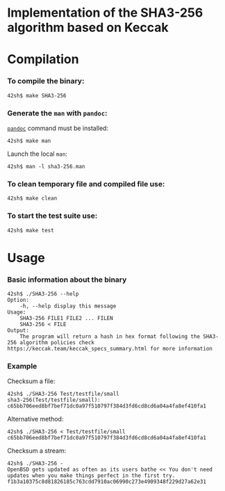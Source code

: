 # Implementation of the SHA3-256 algorithm based on Keccak

# Compilation

### To compile the binary:

```
42sh$ make SHA3-256
```

### Generate the `man` with `pandoc`:

[`pandoc`](https://github.com/jgm/pandoc) command must be installed: 

```
42sh$ make man
```

Launch the local `man`:
```
42sh$ man -l sha3-256.man
```

### To clean temporary file and compiled file use:
```
42sh$ make clean
```

### To start the test suite use:

```
42sh$ make test
```
# Usage

### Basic information about the binary
```
42sh$ ./SHA3-256 --help
Option:
	-h, --help display this message
Usage:
	SHA3-256 FILE1 FILE2 ... FILEN
	SHA3-256 < FILE
Output:
	The program will return a hash in hex format following the SHA3-256 algorithm policies check https://keccak.team/keccak_specs_summary.html for more information
```

### Example

Checksum a file:

```
42sh$ ./SHA3-256 Test/testfile/small 
sha3-256(Test/testfile/small): c65bb706eed8bf7bef71dc0a97f510797f384d3fd6cd8cd6a04a4fa8ef410fa1
```

Alternative method:
```
42sh$ ./SHA3-256 < Test/testfile/small
c65bb706eed8bf7bef71dc0a97f510797f384d3fd6cd8cd6a04a4fa8ef410fa1
```

Checksum a stream:
```
42sh$ ./SHA3-256 -
OpenBSD gets updated as often as its users bathe << You don't need updates when you make things perfect in the first try.
f1b3a10375c8d81826185c763cdd7910ac06990c273e4909348f229d27a62e31
```
